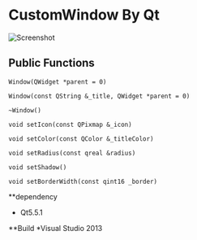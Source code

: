 CustomWindow By Qt
===
![Screenshot](https://raw.githubusercontent.com/IMAN4K/QtPro/master/Resources/Image/CustomWindow.gif)

## Public Functions
`Window(QWidget *parent = 0)`

`Window(const QString &_title, QWidget *parent = 0)`

`~Window()`

`void setIcon(const QPixmap &_icon)`

`void setColor(const QColor &_titleColor)`

`void setRadius(const qreal &radius)`

`void setShadow()`

`void setBorderWidth(const qint16 _border)`

**dependency
* Qt5.5.1

**Build
*Visual Studio 2013
